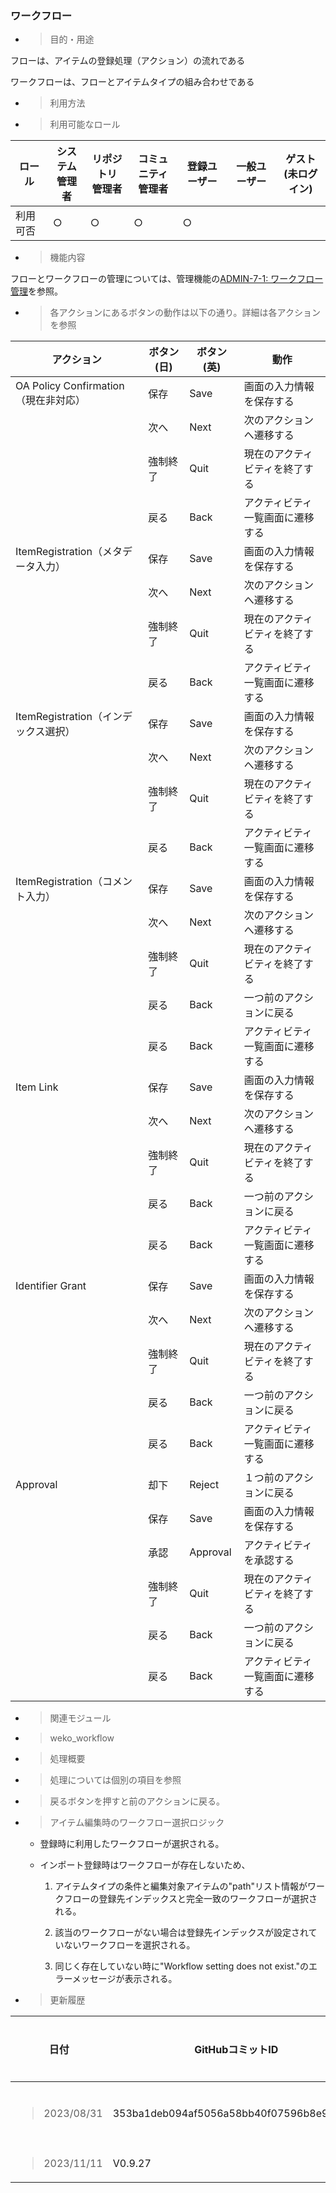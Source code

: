 
### ワークフロー

  - > 目的・用途

フローは、アイテムの登録処理（アクション）の流れである

ワークフローは、フローとアイテムタイプの組み合わせである

  - > 利用方法

  - > 利用可能なロール

<table>
<thead>
<tr class="header">
<th>ロール</th>
<th>システム<br />
管理者</th>
<th>リポジトリ<br />
管理者</th>
<th>コミュニティ<br />
管理者</th>
<th>登録ユーザー</th>
<th>一般ユーザー</th>
<th>ゲスト<br />
(未ログイン)</th>
</tr>
</thead>
<tbody>
<tr class="odd">
<td>利用可否</td>
<td>○</td>
<td>○</td>
<td>○</td>
<td>○</td>
<td></td>
<td></td>
</tr>
</tbody>
</table>

  - > 機能内容

フローとワークフローの管理については、管理機能の[ADMIN-7-1: ワークフロー管理](\\l)を参照。

  - > 各アクションにあるボタンの動作は以下の通り。詳細は各アクションを参照

| **アクション**                     | **ボタン(日)** | **ボタン(英)** | **動作**           |
| ----------------------------- | ---------- | ---------- | ---------------- |
| OA Policy Confirmation（現在非対応） | 保存         | Save       | 画面の入力情報を保存する     |
|                               | 次へ         | Next       | 次のアクションへ遷移する     |
|                               | 強制終了       | Quit       | 現在のアクティビティを終了する  |
|                               | 戻る         | Back       | アクティビティ一覧画面に遷移する |
| ItemRegistration（メタデータ入力）     | 保存         | Save       | 画面の入力情報を保存する     |
|                               | 次へ         | Next       | 次のアクションへ遷移する     |
|                               | 強制終了       | Quit       | 現在のアクティビティを終了する  |
|                               | 戻る         | Back       | アクティビティ一覧画面に遷移する |
| ItemRegistration（インデックス選択）    | 保存         | Save       | 画面の入力情報を保存する     |
|                               | 次へ         | Next       | 次のアクションへ遷移する     |
|                               | 強制終了       | Quit       | 現在のアクティビティを終了する  |
|                               | 戻る         | Back       | アクティビティ一覧画面に遷移する |
| ItemRegistration（コメント入力）      | 保存         | Save       | 画面の入力情報を保存する     |
|                               | 次へ         | Next       | 次のアクションへ遷移する     |
|                               | 強制終了       | Quit       | 現在のアクティビティを終了する  |
|                               | 戻る         | Back       | 一つ前のアクションに戻る     |
|                               | 戻る         | Back       | アクティビティ一覧画面に遷移する |
| Item Link                     | 保存         | Save       | 画面の入力情報を保存する     |
|                               | 次へ         | Next       | 次のアクションへ遷移する     |
|                               | 強制終了       | Quit       | 現在のアクティビティを終了する  |
|                               | 戻る         | Back       | 一つ前のアクションに戻る     |
|                               | 戻る         | Back       | アクティビティ一覧画面に遷移する |
| Identifier Grant              | 保存         | Save       | 画面の入力情報を保存する     |
|                               | 次へ         | Next       | 次のアクションへ遷移する     |
|                               | 強制終了       | Quit       | 現在のアクティビティを終了する  |
|                               | 戻る         | Back       | 一つ前のアクションに戻る     |
|                               | 戻る         | Back       | アクティビティ一覧画面に遷移する |
| Approval                      | 却下         | Reject     | １つ前のアクションに戻る     |
|                               | 保存         | Save       | 画面の入力情報を保存する     |
|                               | 承認         | Approval   | アクティビティを承認する     |
|                               | 強制終了       | Quit       | 現在のアクティビティを終了する  |
|                               | 戻る         | Back       | 一つ前のアクションに戻る     |
|                               | 戻る         | Back       | アクティビティ一覧画面に遷移する |

  - > 関連モジュール

<!-- end list -->

  - > weko\_workflow

<!-- end list -->

  - > 処理概要

<!-- end list -->

  - > 処理については個別の項目を参照

  - > 戻るボタンを押すと前のアクションに戻る。

  - > アイテム編集時のワークフロー選択ロジック
    
    - 登録時に利用したワークフローが選択される。
    
    - インポート登録時はワークフローが存在しないため、 
     
        1. アイテムタイプの条件と編集対象アイテムの"path"リスト情報がワークフローの登録先インデックスと完全一致のワークフローが選択される。
        
        2. 該当のワークフローがない場合は登録先インデックスが設定されていないワークフローを選択される。
        
        3. 同じく存在していない時に"Workflow setting does not exist."のエラーメッセージが表示される。

<!-- end list -->

  - > 更新履歴

<table>
<thead>
<tr class="header">
<th>日付</th>
<th>GitHubコミットID</th>
<th>更新内容</th>
</tr>
</thead>
<tbody>
<tr class="odd">
<td><blockquote>
<p>2023/08/31</p>
</blockquote></td>
<td>353ba1deb094af5056a58bb40f07596b8e95a562</td>
<td>初版作成</td>
</tr>
<tr class="even">
<td><blockquote>
<p>2023/11/11</p>
</blockquote></td>
<td>V0.9.27</td>
<td></td>
</tr>
</tbody>
</table>